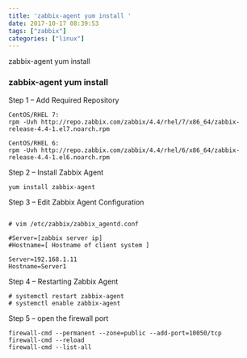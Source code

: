 ```yaml
---
title: 'zabbix-agent yum install '
date: 2017-10-17 08:39:53
tags: ["zabbix"]
categories: ["linux"]
---
```

zabbix-agent yum install
<!--more-->
### zabbix-agent yum install

Step 1 – Add Required Repository
```shell
CentOS/RHEL 7:
rpm -Uvh http://repo.zabbix.com/zabbix/4.4/rhel/7/x86_64/zabbix-release-4.4-1.el7.noarch.rpm

CentOS/RHEL 6:
rpm -Uvh http://repo.zabbix.com/zabbix/4.4/rhel/6/x86_64/zabbix-release-4.4-1.el6.noarch.rpm
```

Step 2 – Install Zabbix Agent
```shell
yum install zabbix-agent
```
Step 3 – Edit Zabbix Agent Configuration
```shell

# vim /etc/zabbix/zabbix_agentd.conf

#Server=[zabbix server ip]
#Hostname=[ Hostname of client system ]

Server=192.168.1.11
Hostname=Server1
```

Step 4 – Restarting Zabbix Agent
```shell
# systemctl restart zabbix-agent
# systemctl enable zabbix-agent
```
Step 5 – open the firewall port 
```shell
firewall-cmd --permanent --zone=public --add-port=10050/tcp
firewall-cmd --reload
firewall-cmd --list-all
```